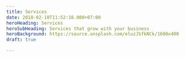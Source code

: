 ```yaml
---
title: Services
date: 2018-02-10T11:52:18.000+07:00
heroHeading: Services
heroSubHeading: Services that grow with your business
heroBackground: https://source.unsplash.com/eluzJSfkNCk/1600x400
draft: true

---
```

